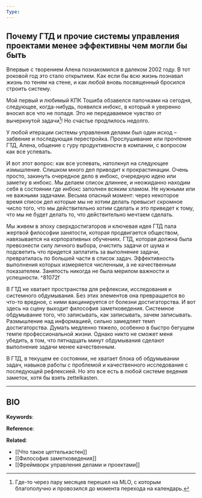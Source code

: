 ```yaml
---
Type:
---
```

## Почему ГТД и прочие системы управления проектами менее эффективны чем могли бы быть
Впервые с творением Алена познакомился в далеком 2002 году. В тот роковой год это стало открытием. Как если бы всю жизнь познавал жизнь по теням на стене, и как любой вновь посвященный бросился строить систему. 

Мой первый и любимый КПК Тошиба обзавелся папочками на сегодня, следующее, когда-нибудь, появился инбокс, в который я уверенно вносил все что не попадя. Это не передаваемое чувство от вычеркнутой задачи[^1]! Но счастье продлилось недолго.

У любой итерации системы управления делами был один исход – забвение и последующая перестройка. Прослушивание или прочтение ГТД, Алена, общение с гуру продуктивности в компании, с вопросом как все успевать.

И вот этот вопрос: как все успевать, натолкнул на следующее измышление. Слишком много дел приводит к прокрастинации. Очень просто, закинуть очередное дело в инбокс, очередную идею или заметку в инбокс. Мы делаем список длиннее, и неожиданно находим себя в состоянии где инбокс заполнен всяким хламом. Не нужными или не важными задачами. Весьма опасный момент: через некоторое время список дел которые мы не хотим делать превысит скромное число того, что мы действительно хотим сделать и это приведет к тому, что мы не будет делать то, что действительно мечтаем сделать.

Мы живем в эпоху сверхдостигаторов и ключевая идея ГТД пала жертвой философии занятости, которая продвигается обществом, навязывается на корпоративных обучениях. ГТД, которая должна была превознести силу личного выбора, очистить задачи от шума и подсветить что придется заплатить за выполнение задачи, превратилась по большей части в список задач. Эффективность выполнения которых измеряется численным, а не качественным показателем. Занятость никогда не была мерилом важности и успешности. ^81072f

В ГТД не хватает пространства для рефлексии, исследования и системного обдумывания. Без этих элементов она превращается во что-то вредное, с ними вакцинируется от болезни достигаторства. И вот здесь на сцену выходит философия заметковедения. Системное обдумывание того, что записывать, как записывать, зачем записывать. Размышление над информацией, сильно замедляет темп достигаторства. Думать медленно тяжело, особенно в быстро бегущем темпе профессиональной жизни. Однако никто не сможет меня убедить, в том, что пятнадцать минут обдумывания сделают выполнение задачи менее качественным. 

В ГТД, в текущем ее состоянии, не хватает блока об обдумывании задач, навыков работы с проблемой и качественного исследования с последующей рефлексией. Но это все есть в любой системе ведения заметок, хотя бы взять zettelkasten.
***
## BIO
**Keywords**:

**Reference**: 

[^1]: Где-то через пару месяцев перешел на MLO, с которым благополучно и провозился до момента перехода на календарь.

**Related**:
- [[Что такое цеттелькастен]]
- [[Философия заметковедения]]
- [[Фреймворк управления делами и проектами]]